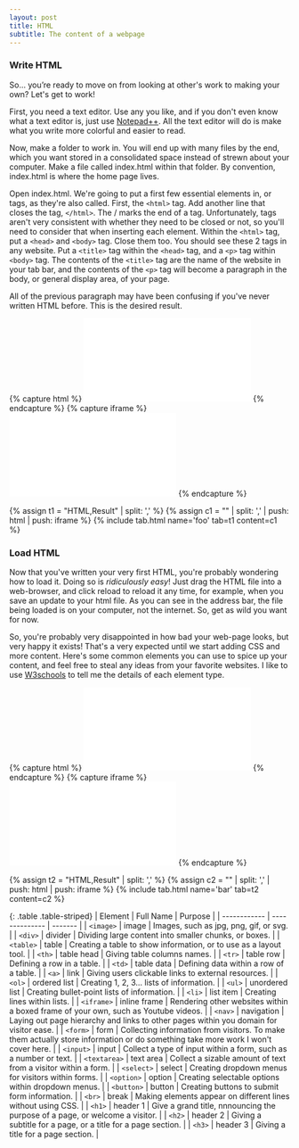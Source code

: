 ```yaml
---
layout: post
title: HTML
subtitle: The content of a webpage
---
```


### Write HTML

So... you’re ready to move on from looking at other's work to making your own? Let's get to work!

First, you need a text editor. Use any you like, and if you don't even know what a text editor is, just use [Notepad++](https://notepad-plus-plus.org/). All the text editor will do is make what you write more colorful and easier to read.

Now, make a folder to work in. You will end up with many files by the end, which you want stored in a consolidated space instead of strewn about your computer. Make a file called index.html within that folder. By convention, index.html is where the home page lives.

Open index.html. We're going to put a first few essential elements in, or tags, as they're also called. First, the `<html>` tag. Add another line that closes the tag, `</html>`. The / marks the end of a tag. Unfortunately, tags aren't very consistent with whether they need to be closed or not, so you'll need to consider that when inserting each element. Within the `<html>` tag, put a `<head>` and `<body>` tag. Close them too. You should see these 2 tags in any website. Put a `<title>` tag within the `<head>` tag, and a `<p>` tag within `<body>` tag. The contents of the `<title>` tag are the name of the website in your tab bar, and the contents of the `<p>` tag will become a paragraph in the body, or general display area, of your page.

All of the previous paragraph may have been confusing if you've never written HTML before. This is the desired result.

{% capture html %}
<embed type="text/html" src="example_1.txt">
{% endcapture %}
{% capture iframe %}
<embed type="text/html" src="example_1.html">
{% endcapture %}

{% assign t1 = "HTML,Result" | split: ',' %}
{% assign c1 = "" | split: ',' | push: html | push: iframe %}
{% include tab.html name='foo' tab=t1 content=c1 %}

### Load HTML

Now that you've written your very first HTML, you're probably wondering how to load it. Doing so is *ridiculously easy*! Just drag the HTML file into a web-browser, and click reload to reload it any time, for example, when you save an update to your html file. As you can see in the address bar, the file being loaded is on your computer, not the internet. So, get as wild you want for now.

So, you're probably very disappointed in how bad your web-page looks, but very happy it exists! That's a very expected until we start adding CSS and more content. Here's some common elements you can use to spice up your content, and feel free to steal any ideas from your favorite websites. I like to use [W3schools](https://www.w3schools.com/) to tell me the details of each element type.

{% capture html %}
<embed type="text/html" src="example_2.txt">
{% endcapture %}
{% capture iframe %}
<embed type="text/html" src="example_2.html">
{% endcapture %}

{% assign t2 = "HTML,Result" | split: ',' %}
{% assign c2 = "" | split: ',' | push: html | push: iframe %}
{% include tab.html name='bar' tab=t2 content=c2 %}

{: .table .table-striped}
| Element      | Full Name      | Purpose |
| ------------ | -------------- | ------- |
| `<image>`    | image          | Images, such as jpg, png, gif, or svg. |
| `<div>`      | divider        | Dividing large content into smaller chunks, or boxes. |
| `<table>`    | table          | Creating a table to show information, or to use as a layout tool. |
| `<th>`       | table head     | Giving table columns names. |
| `<tr>`       | table row      | Defining a row in a table. |
| `<td>`       | table data     | Defining data within a row of a table. |
| `<a>`        | link           | Giving users clickable links to external resources. |
| `<ol>`       | ordered list   | Creating 1, 2, 3... lists of information. |
| `<ul>`       | unordered list | Creating bullet-point lists of information. |
| `<li>`       | list item      | Creating lines within lists. |
| `<iframe>`   | inline frame   | Rendering other websites within a boxed frame of your own, such as Youtube videos. |
| `<nav>`      | navigation     | Laying out page hierarchy and links to other pages within you domain for visitor ease. |
| `<form>`     | form           | Collecting information from visitors. To make them actually store information or do something take more work I won't cover here. |
| `<input>`    | input          | Collect a type of input within a form, such as a number or text. |
| `<textarea>` | text area      | Collect a sizable amount of text from a visitor within a form. |
| `<select>`   | select         | Creating dropdown menus for visitors within forms. |
| `<option>`   | option         | Creating selectable options within dropdown menus. |
| `<button>`   | button         | Creating buttons to submit form information. |
| `<br>`       | break          | Making elements appear on different lines without using CSS. |
| `<h1>`       | header 1       | Give a grand title, nnnouncing the purpose of a page, or welcome a visitor. |
| `<h2>`       | header 2       | Giving a subtitle for a page, or a title for a page section. |
| `<h3>`       | header 3       | Giving a title for a page section. |
